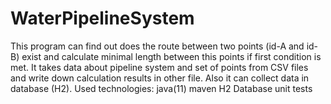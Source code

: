 # WaterPipelineSystem
This program can find out does the route between two points (id-A and id-B) exist and calculate minimal length between this points if first condition is met.
It takes data about  pipeline system and set of points from CSV files and write down calculation results in other file. Also it can collect data in database (H2).
Used technologies:
  java(11)
  maven
  H2 Database
  unit tests
  
